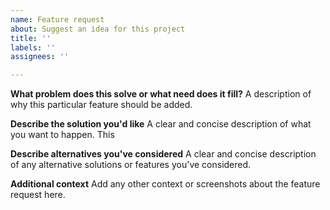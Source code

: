 ```yaml
---
name: Feature request
about: Suggest an idea for this project
title: ''
labels: ''
assignees: ''

---
```


**What problem does this solve or what need does it fill?**
A description of why this particular feature should be added.

**Describe the solution you'd like**
A clear and concise description of what you want to happen.
This

**Describe alternatives you've considered**
A clear and concise description of any alternative solutions or features you've considered.

**Additional context**
Add any other context or screenshots about the feature request here.
